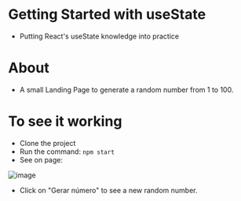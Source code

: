 # Getting Started with useState
- Putting React's useState knowledge into practice

# About
- A small Landing Page to generate a random number from 1 to 100.

# To see it working
- Clone the project
- Run the command: `npm start`
- See on page:

![image](https://github.com/matheusdesouzapereira/generate-random-number/assets/75653493/8c8f10a1-e8d7-4903-874d-ac664673da47)

- Click on "Gerar número" to see a new random number.

